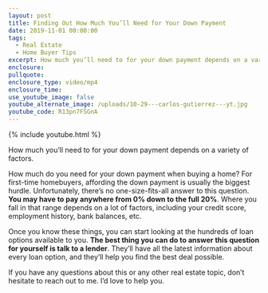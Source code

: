 ```yaml
---
layout: post
title: Finding Out How Much You’ll Need for Your Down Payment
date: 2019-11-01 00:00:00
tags:
  - Real Estate
  - Home Buyer Tips
excerpt: How much you’ll need to for your down payment depends on a variety of factors.
enclosure:
pullquote:
enclosure_type: video/mp4
enclosure_time:
use_youtube_image: false
youtube_alternate_image: /uploads/10-29---carlos-gutierrez---yt.jpg
youtube_code: R13pn7FSGnA
---
```


{% include youtube.html %}

How much you’ll need to for your down payment depends on a variety of factors.

How much do you need for your down payment when buying a home? For first-time homebuyers, affording the down payment is usually the biggest hurdle. Unfortunately, there’s no one-size-fits-all answer to this question. **You may have to pay anywhere from 0% down to the full 20%**. Where you fall in that range depends on a lot of factors, including your credit score, employment history, bank balances, etc.

Once you know these things, you can start looking at the hundreds of loan options available to you. **The best thing you can do to answer this question for yourself is talk to a lender**. They’ll have all the latest information about every loan option, and they’ll help you find the best deal possible.

If you have any questions about this or any other real estate topic, don’t hesitate to reach out to me. I’d love to help you.